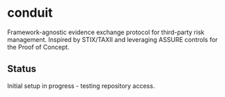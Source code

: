 # conduit
Framework-agnostic evidence exchange protocol for third-party risk management. Inspired by STIX/TAXII and leveraging ASSURE controls for the Proof of Concept.

## Status
Initial setup in progress - testing repository access.
